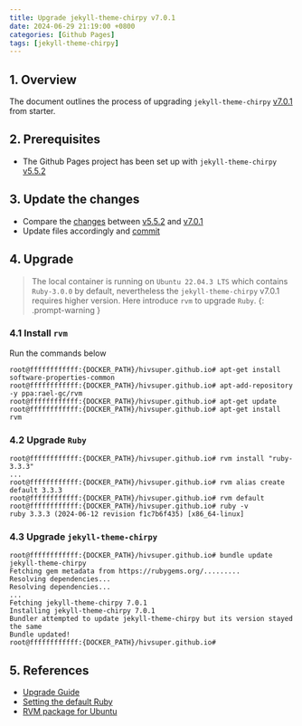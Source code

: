 ```yaml
---
title: Upgrade jekyll-theme-chirpy v7.0.1  
date: 2024-06-29 21:19:00 +0800  
categories: [Github Pages]  
tags: [jekyll-theme-chirpy]  
---
```

## 1. Overview
The document outlines the process of upgrading `jekyll-theme-chirpy` <u>v7.0.1</u> from starter.

## 2. Prerequisites
+ The Github Pages project has been set up with `jekyll-theme-chirpy` [v5.5.2](/posts/Initialization-Log/)

## 3. Update the changes
- Compare the [changes](https://github.com/cotes2020/chirpy-starter/compare/v5.5.2...v7.0.1?diff=split&w=) between <u>v5.5.2</u> and <u>v7.0.1</u>
- Update files accordingly and [commit](https://github.com/hivsuper/hivsuper.github.io/commit/dfbae45d1ec603dda17ccaa2bdab1cbaa7a5ace6)

## 4. Upgrade
> The local container is running on `Ubuntu 22.04.3 LTS` which contains `Ruby-3.0.0` by default, nevertheless the `jekyll-theme-chirpy` v7.0.1 requires higher version. Here introduce `rvm` to upgrade `Ruby`.
{: .prompt-warning }

### 4.1 Install `rvm`
Run the commands below
```shell
root@ffffffffffff:{DOCKER_PATH}/hivsuper.github.io# apt-get install software-properties-common
root@ffffffffffff:{DOCKER_PATH}/hivsuper.github.io# apt-add-repository -y ppa:rael-gc/rvm
root@ffffffffffff:{DOCKER_PATH}/hivsuper.github.io# apt-get update
root@ffffffffffff:{DOCKER_PATH}/hivsuper.github.io# apt-get install rvm
```
### 4.2 Upgrade `Ruby`
```shell
root@ffffffffffff:{DOCKER_PATH}/hivsuper.github.io# rvm install "ruby-3.3.3"
...
root@ffffffffffff:{DOCKER_PATH}/hivsuper.github.io# rvm alias create default 3.3.3
root@ffffffffffff:{DOCKER_PATH}/hivsuper.github.io# rvm default
root@ffffffffffff:{DOCKER_PATH}/hivsuper.github.io# ruby -v
ruby 3.3.3 (2024-06-12 revision f1c7b6f435) [x86_64-linux]
```
### 4.3 Upgrade `jekyll-theme-chirpy`
```shell
root@ffffffffffff:{DOCKER_PATH}/hivsuper.github.io# bundle update jekyll-theme-chirpy
Fetching gem metadata from https://rubygems.org/.........
Resolving dependencies...
Resolving dependencies...
...
Fetching jekyll-theme-chirpy 7.0.1
Installing jekyll-theme-chirpy 7.0.1
Bundler attempted to update jekyll-theme-chirpy but its version stayed the same
Bundle updated!
root@ffffffffffff:{DOCKER_PATH}/hivsuper.github.io#
```

## 5. References
- [Upgrade Guide](https://github.com/cotes2020/jekyll-theme-chirpy/wiki/Upgrade-Guide)
- [Setting the default Ruby](https://rvm.io/rubies/default)
- [RVM package for Ubuntu](https://github.com/rvm/ubuntu_rvm)
